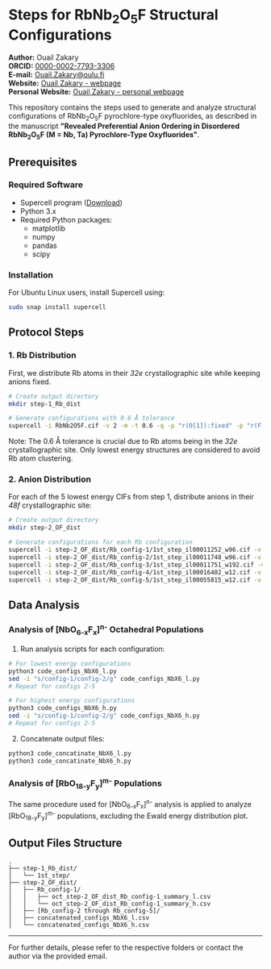 # Steps for RbNb<sub>2</sub>O<sub>5</sub>F Structural Configurations

**Author:** Ouail Zakary  
**ORCID:** [0000-0002-7793-3306](https://orcid.org/0000-0002-7793-3306)  
**E-mail:** [Ouail.Zakary@oulu.fi](mailto:Ouail.Zakary@oulu.fi)  
**Website:** [Ouail Zakary - webpage](https://cc.oulu.fi/~nmrwww/members/Ouail_Zakary.html)  
**Personal Website:** [Ouail Zakary - personal webpage](https://ozakary.github.io/)

This repository contains the steps used to generate and analyze structural configurations of RbNb<sub>2</sub>O<sub>5</sub>F pyrochlore-type oxyfluorides, as described in the manuscript **"Revealed Preferential Anion Ordering in Disordered RbNb<sub>2</sub>O<sub>5</sub>F (M = Nb, Ta) Pyrochlore-Type Oxyfluorides"**.

## Prerequisites

### Required Software
- Supercell program ([Download](https://orex.github.io/supercell/))
- Python 3.x
- Required Python packages:
  - matplotlib
  - numpy
  - pandas
  - scipy

### Installation

For Ubuntu Linux users, install Supercell using:
```bash
sudo snap install supercell
```

## Protocol Steps

### 1. Rb Distribution

First, we distribute Rb atoms in their *32e* crystallographic site while keeping anions fixed.

```bash
# Create output directory
mkdir step-1_Rb_dist

# Generate configurations with 0.6 Å tolerance
supercell -i RbNb2O5F.cif -v 2 -m -t 0.6 -q -p "r(O[1]):fixed" -p "r(F[1]):fixed" -n l5 -o step-1_Rb_dist/1st_step
```

Note: The 0.6 Å tolerance is crucial due to Rb atoms being in the *32e* crystallographic site. Only lowest energy structures are considered to avoid Rb atom clustering.

### 2. Anion Distribution

For each of the 5 lowest energy CIFs from step 1, distribute anions in their *48f* crystallographic site:

```bash
# Create output directory
mkdir step-2_OF_dist

# Generate configurations for each Rb configuration
supercell -i step-2_OF_dist/Rb_config-1/1st_step_il00011252_w96.cif -v 2 -m -q -n l10000 -n h10000 -o step-2_OF_dist/Rb_config-1/2nd_step
supercell -i step-2_OF_dist/Rb_config-2/1st_step_il00011748_w96.cif -v 2 -m -q -n l10000 -n h10000 -o step-2_OF_dist/Rb_config-2/2nd_step
supercell -i step-2_OF_dist/Rb_config-3/1st_step_il00011751_w192.cif -v 2 -m -q -n l10000 -n h10000 -o step-2_OF_dist/Rb_config-3/2nd_step
supercell -i step-2_OF_dist/Rb_config-4/1st_step_il00016402_w12.cif -v 2 -m -q -n l10000 -n h10000 -o step-2_OF_dist/Rb_config-4/2nd_step
supercell -i step-2_OF_dist/Rb_config-5/1st_step_il00055815_w12.cif -v 2 -m -q -n l10000 -n h10000 -o step-2_OF_dist/Rb_config-5/2nd_step
```

## Data Analysis

### Analysis of [NbO<sub>6-x</sub>F<sub>x</sub>]<sup>n-</sup> Octahedral Populations

1. Run analysis scripts for each configuration:
```bash
# For lowest energy configurations
python3 code_configs_NbX6_l.py
sed -i "s/config-1/config-2/g" code_configs_NbX6_l.py
# Repeat for configs 2-5

# For highest energy configurations
python3 code_configs_NbX6_h.py
sed -i "s/config-1/config-2/g" code_configs_NbX6_h.py
# Repeat for configs 2-5
```

2. Concatenate output files:
```bash
python3 code_concatinate_NbX6_l.py
python3 code_concatinate_NbX6_h.py
```

### Analysis of [RbO<sub>18-y</sub>F<sub>y</sub>]<sup>m-</sup> Populations

The same procedure used for [NbO<sub>6-x</sub>F<sub>x</sub>]<sup>n-</sup> analysis is applied to analyze [RbO<sub>18-y</sub>F<sub>y</sub>]<sup>m-</sup> populations, excluding the Ewald energy distribution plot.

## Output Files Structure

```
.
├── step-1_Rb_dist/
│   └── 1st_step/
├── step-2_OF_dist/
│   ├── Rb_config-1/
│   │   ├── oct_step-2_OF_dist_Rb_config-1_summary_l.csv
│   │   └── oct_step-2_OF_dist_Rb_config-1_summary_h.csv
│   ├── [Rb_config-2 through Rb_config-5]/
│   ├── concatenated_configs_NbX6_l.csv
│   └── concatenated_configs_NbX6_h.csv
```
---

For further details, please refer to the respective folders or contact the author via the provided email.
